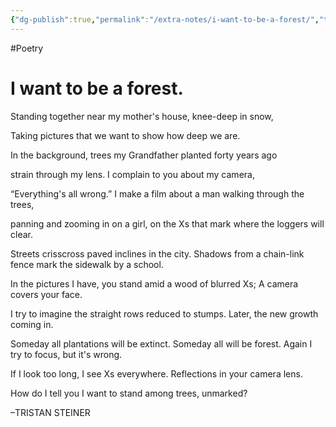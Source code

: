 ```yaml
---
{"dg-publish":true,"permalink":"/extra-notes/i-want-to-be-a-forest/","tags":"gardenEntry","dgHomeLink":true,"dgPassFrontmatter":false}
---
```


#Poetry

# I want to be a forest.


Standing together
near my mother's house,
knee-deep in snow,

Taking pictures that
we want to show
how deep we are.

In the background, trees
my Grandfather planted
forty years ago

strain through my lens.
I complain to you
about my camera,

“Everything's all wrong.”
I make a film about a man
walking through the trees,

panning and zooming in
on a girl, on the Xs that mark
where the loggers will clear.

Streets crisscross paved inclines
in the city. Shadows
from a chain-link fence mark
the sidewalk by a school.

In the pictures I have, you stand
amid a wood of blurred Xs;
A camera covers your face.

I try to imagine the straight rows
reduced to stumps. Later,
the new growth coming in.

Someday all plantations will be extinct.
Someday all will be forest. Again
I try to focus, but it's wrong.

If I look too long, I see
Xs everywhere. Reflections
in your camera lens.

How do I tell you I want to stand
among trees, unmarked?

–TRISTAN STEINER
